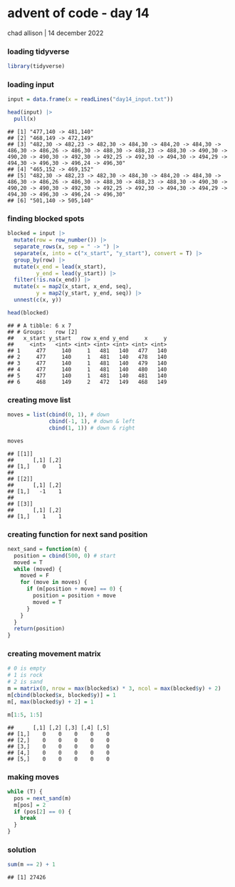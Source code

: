 advent of code - day 14
================
chad allison \| 14 december 2022

### loading tidyverse

``` r
library(tidyverse)
```

### loading input

``` r
input = data.frame(x = readLines("day14_input.txt"))

head(input) |>
  pull(x)
```

    ## [1] "477,140 -> 481,140"                                                                                                                                                                                                                          
    ## [2] "468,149 -> 472,149"                                                                                                                                                                                                                          
    ## [3] "482,30 -> 482,23 -> 482,30 -> 484,30 -> 484,20 -> 484,30 -> 486,30 -> 486,26 -> 486,30 -> 488,30 -> 488,23 -> 488,30 -> 490,30 -> 490,20 -> 490,30 -> 492,30 -> 492,25 -> 492,30 -> 494,30 -> 494,29 -> 494,30 -> 496,30 -> 496,24 -> 496,30"
    ## [4] "465,152 -> 469,152"                                                                                                                                                                                                                          
    ## [5] "482,30 -> 482,23 -> 482,30 -> 484,30 -> 484,20 -> 484,30 -> 486,30 -> 486,26 -> 486,30 -> 488,30 -> 488,23 -> 488,30 -> 490,30 -> 490,20 -> 490,30 -> 492,30 -> 492,25 -> 492,30 -> 494,30 -> 494,29 -> 494,30 -> 496,30 -> 496,24 -> 496,30"
    ## [6] "501,140 -> 505,140"

### finding blocked spots

``` r
blocked = input |>
  mutate(row = row_number()) |>
  separate_rows(x, sep = " -> ") |>
  separate(x, into = c("x_start", "y_start"), convert = T) |>
  group_by(row) |>
  mutate(x_end = lead(x_start),
         y_end = lead(y_start)) |>
  filter(!is.na(x_end)) |>
  mutate(x = map2(x_start, x_end, seq),
         y = map2(y_start, y_end, seq)) |>
  unnest(c(x, y))

head(blocked)
```

    ## # A tibble: 6 x 7
    ## # Groups:   row [2]
    ##   x_start y_start   row x_end y_end     x     y
    ##     <int>   <int> <int> <int> <int> <int> <int>
    ## 1     477     140     1   481   140   477   140
    ## 2     477     140     1   481   140   478   140
    ## 3     477     140     1   481   140   479   140
    ## 4     477     140     1   481   140   480   140
    ## 5     477     140     1   481   140   481   140
    ## 6     468     149     2   472   149   468   149

### creating move list

``` r
moves = list(cbind(0, 1), # down
             cbind(-1, 1), # down & left
             cbind(1, 1)) # down & right

moves
```

    ## [[1]]
    ##      [,1] [,2]
    ## [1,]    0    1
    ## 
    ## [[2]]
    ##      [,1] [,2]
    ## [1,]   -1    1
    ## 
    ## [[3]]
    ##      [,1] [,2]
    ## [1,]    1    1

### creating function for next sand position

``` r
next_sand = function(m) {
  position = cbind(500, 0) # start
  moved = T
  while (moved) {
    moved = F
    for (move in moves) {
      if (m[position + move] == 0) {
        position = position + move
        moved = T
      }
    }
  }
  return(position)
}
```

### creating movement matrix

``` r
# 0 is empty
# 1 is rock
# 2 is sand
m = matrix(0, nrow = max(blocked$x) * 3, ncol = max(blocked$y) + 2)
m[cbind(blocked$x, blocked$y)] = 1
m[, max(blocked$y) + 2] = 1

m[1:5, 1:5]
```

    ##      [,1] [,2] [,3] [,4] [,5]
    ## [1,]    0    0    0    0    0
    ## [2,]    0    0    0    0    0
    ## [3,]    0    0    0    0    0
    ## [4,]    0    0    0    0    0
    ## [5,]    0    0    0    0    0

### making moves

``` r
while (T) {
  pos = next_sand(m)
  m[pos] = 2
  if (pos[2] == 0) {
    break
  }
}
```

### solution

``` r
sum(m == 2) + 1
```

    ## [1] 27426
